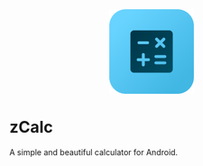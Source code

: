 <div align="center">

<img src="img/icon.png" height="150"> 

</div>

# zCalc

A simple and beautiful calculator for Android.
